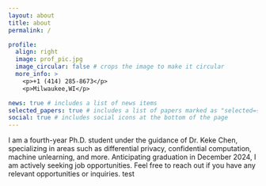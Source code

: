```yaml
---
layout: about
title: about
permalink: /

profile:
  align: right
  image: prof_pic.jpg
  image_circular: false # crops the image to make it circular
  more_info: >
    <p>+1 (414) 285-8673</p>
    <p>Milwaukee,WI</p>

news: true # includes a list of news items
selected_papers: true # includes a list of papers marked as "selected={true}"
social: true # includes social icons at the bottom of the page
---
```


I am a fourth-year Ph.D. student under the guidance of Dr. Keke Chen, specializing in areas such as differential privacy, confidential computation, machine unlearning, and more. Anticipating graduation in December 2024, I am actively seeking job opportunities. Feel free to reach out if you have any relevant opportunities or inquiries.
test
